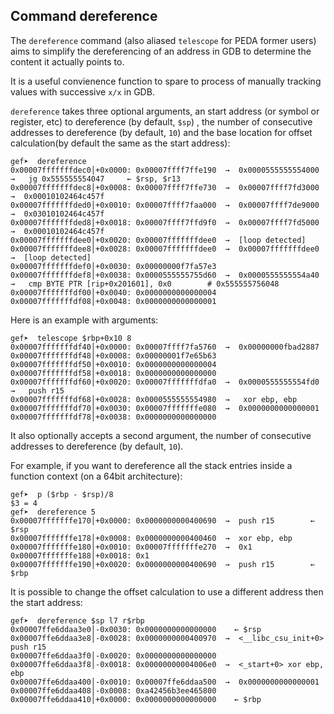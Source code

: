 ## Command dereference

The `dereference` command (also aliased `telescope` for PEDA former users) aims
to simplify the dereferencing of an address in GDB to determine the content it
actually points to.

It is a useful convienence function to spare to process of manually tracking
values with successive `x/x` in GDB.

`dereference` takes three optional arguments, an start address (or symbol or register, etc)
to dereference (by default, `$sp`) , the number of consecutive addresses to
dereference (by default, `10`) and the base location for offset calculation(by default the same as the start address):

```
gef➤  dereference
0x00007fffffffdec0│+0x0000: 0x00007ffff7ffe190  →  0x0000555555554000  →   jg 0x555555554047	 ← $rsp, $r13
0x00007fffffffdec8│+0x0008: 0x00007ffff7ffe730  →  0x00007ffff7fd3000  →  0x00010102464c457f
0x00007fffffffded0│+0x0010: 0x00007ffff7faa000  →  0x00007ffff7de9000  →  0x03010102464c457f
0x00007fffffffded8│+0x0018: 0x00007ffff7ffd9f0  →  0x00007ffff7fd5000  →  0x00010102464c457f
0x00007fffffffdee0│+0x0020: 0x00007fffffffdee0  →  [loop detected]
0x00007fffffffdee8│+0x0028: 0x00007fffffffdee0  →  0x00007fffffffdee0  →  [loop detected]
0x00007fffffffdef0│+0x0030: 0x00000000f7fa57e3
0x00007fffffffdef8│+0x0038: 0x0000555555755d60  →  0x0000555555554a40  →   cmp BYTE PTR [rip+0x201601], 0x0        # 0x555555756048
0x00007fffffffdf00│+0x0040: 0x0000000000000004
0x00007fffffffdf08│+0x0048: 0x0000000000000001
```

Here is an example with arguments:

```
gef➤  telescope $rbp+0x10 8
0x00007fffffffdf40│+0x0000: 0x00007ffff7fa5760  →  0x00000000fbad2887
0x00007fffffffdf48│+0x0008: 0x00000001f7e65b63
0x00007fffffffdf50│+0x0010: 0x0000000000000004
0x00007fffffffdf58│+0x0018: 0x0000000000000000
0x00007fffffffdf60│+0x0020: 0x00007fffffffdfa0  →  0x0000555555554fd0  →   push r15
0x00007fffffffdf68│+0x0028: 0x0000555555554980  →   xor ebp, ebp
0x00007fffffffdf70│+0x0030: 0x00007fffffffe080  →  0x0000000000000001
0x00007fffffffdf78│+0x0038: 0x0000000000000000
```

It also optionally accepts a second argument, the number of consecutive
addresses to dereference (by default, `10`).

For example, if you want to dereference all the stack entries inside a function
context (on a 64bit architecture):

```
gef➤  p ($rbp - $rsp)/8
$3 = 4
gef➤  dereference 5
0x00007fffffffe170│+0x0000: 0x0000000000400690  →  push r15        ← $rsp
0x00007fffffffe178│+0x0008: 0x0000000000400460  →  xor ebp, ebp
0x00007fffffffe180│+0x0010: 0x00007fffffffe270  →  0x1
0x00007fffffffe188│+0x0018: 0x1
0x00007fffffffe190│+0x0020: 0x0000000000400690  →  push r15        ← $rbp
```

It is possible to change the offset calculation to use a different address then the start address:

```
gef➤  dereference $sp l7 r$rbp
0x00007ffe6ddaa3e0│-0x0030: 0x0000000000000000    ← $rsp
0x00007ffe6ddaa3e8│-0x0028: 0x0000000000400970  →  <__libc_csu_init+0> push r15
0x00007ffe6ddaa3f0│-0x0020: 0x0000000000000000
0x00007ffe6ddaa3f8│-0x0018: 0x00000000004006e0  →  <_start+0> xor ebp, ebp
0x00007ffe6ddaa400│-0x0010: 0x00007ffe6ddaa500  →  0x0000000000000001
0x00007ffe6ddaa408│-0x0008: 0xa42456b3ee465800
0x00007ffe6ddaa410│+0x0000: 0x0000000000000000    ← $rbp
```
